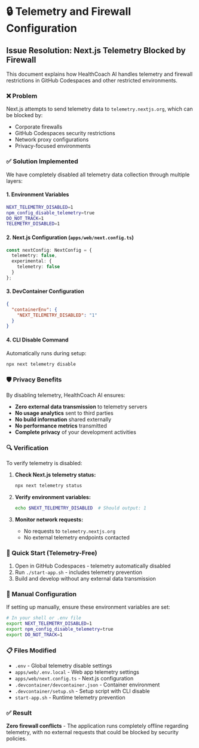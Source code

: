 # 🔒 Telemetry and Firewall Configuration

## Issue Resolution: Next.js Telemetry Blocked by Firewall

This document explains how HealthCoach AI handles telemetry and firewall restrictions in GitHub Codespaces and other restricted environments.

### ❌ Problem
Next.js attempts to send telemetry data to `telemetry.nextjs.org`, which can be blocked by:
- Corporate firewalls
- GitHub Codespaces security restrictions
- Network proxy configurations
- Privacy-focused environments

### ✅ Solution Implemented

We have completely disabled all telemetry data collection through multiple layers:

#### 1. Environment Variables
```bash
NEXT_TELEMETRY_DISABLED=1
npm_config_disable_telemetry=true  
DO_NOT_TRACK=1
TELEMETRY_DISABLED=1
```

#### 2. Next.js Configuration (`apps/web/next.config.ts`)
```typescript
const nextConfig: NextConfig = {
  telemetry: false,
  experimental: {
    telemetry: false
  }
};
```

#### 3. DevContainer Configuration
```json
{
  "containerEnv": {
    "NEXT_TELEMETRY_DISABLED": "1"
  }
}
```

#### 4. CLI Disable Command
Automatically runs during setup:
```bash
npx next telemetry disable
```

### 🛡️ Privacy Benefits

By disabling telemetry, HealthCoach AI ensures:
- **Zero external data transmission** to telemetry servers
- **No usage analytics** sent to third parties
- **No build information** shared externally
- **No performance metrics** transmitted
- **Complete privacy** of your development activities

### 🔍 Verification

To verify telemetry is disabled:

1. **Check Next.js telemetry status:**
   ```bash
   npx next telemetry status
   ```

2. **Verify environment variables:**
   ```bash
   echo $NEXT_TELEMETRY_DISABLED  # Should output: 1
   ```

3. **Monitor network requests:**
   - No requests to `telemetry.nextjs.org`
   - No external telemetry endpoints contacted

### 🚀 Quick Start (Telemetry-Free)

1. Open in GitHub Codespaces - telemetry automatically disabled
2. Run `./start-app.sh` - includes telemetry prevention
3. Build and develop without any external data transmission

### 🔧 Manual Configuration

If setting up manually, ensure these environment variables are set:

```bash
# In your shell or .env file
export NEXT_TELEMETRY_DISABLED=1
export npm_config_disable_telemetry=true
export DO_NOT_TRACK=1
```

### 📋 Files Modified

- `.env` - Global telemetry disable settings
- `apps/web/.env.local` - Web app telemetry settings  
- `apps/web/next.config.ts` - Next.js configuration
- `.devcontainer/devcontainer.json` - Container environment
- `.devcontainer/setup.sh` - Setup script with CLI disable
- `start-app.sh` - Runtime telemetry prevention

### ✅ Result

**Zero firewall conflicts** - The application runs completely offline regarding telemetry, with no external requests that could be blocked by security policies.